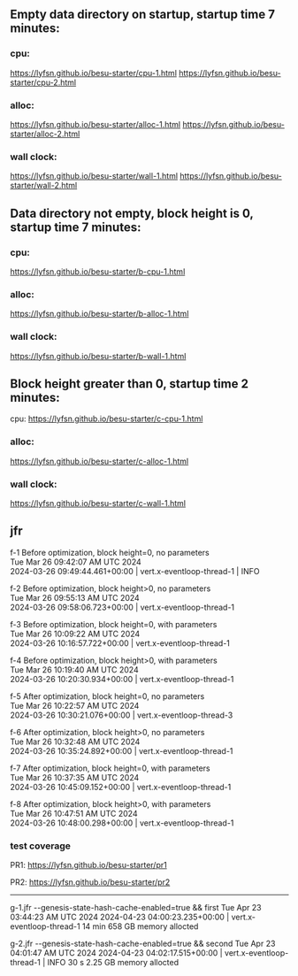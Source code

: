 ## Empty data directory on startup, startup time 7 minutes:
### cpu:
https://lyfsn.github.io/besu-starter/cpu-1.html
https://lyfsn.github.io/besu-starter/cpu-2.html

### alloc:
https://lyfsn.github.io/besu-starter/alloc-1.html
https://lyfsn.github.io/besu-starter/alloc-2.html

### wall clock:
https://lyfsn.github.io/besu-starter/wall-1.html
https://lyfsn.github.io/besu-starter/wall-2.html

## Data directory not empty, block height is 0, startup time 7 minutes:
### cpu:
https://lyfsn.github.io/besu-starter/b-cpu-1.html

### alloc:
https://lyfsn.github.io/besu-starter/b-alloc-1.html

### wall clock:
https://lyfsn.github.io/besu-starter/b-wall-1.html

## Block height greater than 0, startup time 2 minutes:
cpu:
https://lyfsn.github.io/besu-starter/c-cpu-1.html

### alloc:
https://lyfsn.github.io/besu-starter/c-alloc-1.html

### wall clock:
https://lyfsn.github.io/besu-starter/c-wall-1.html

## jfr
f-1 Before optimization, block height=0, no parameters  
Tue Mar 26 09:42:07 AM UTC 2024  
2024-03-26 09:49:44.461+00:00 | vert.x-eventloop-thread-1 | INFO  

f-2 Before optimization, block height>0, no parameters  
Tue Mar 26 09:55:13 AM UTC 2024  
2024-03-26 09:58:06.723+00:00 | vert.x-eventloop-thread-1  

f-3 Before optimization, block height=0, with parameters  
Tue Mar 26 10:09:22 AM UTC 2024  
2024-03-26 10:16:57.722+00:00 | vert.x-eventloop-thread-1  

f-4 Before optimization, block height>0, with parameters  
Tue Mar 26 10:19:40 AM UTC 2024  
2024-03-26 10:20:30.934+00:00 | vert.x-eventloop-thread-1

f-5 After optimization, block height=0, no parameters  
Tue Mar 26 10:22:57 AM UTC 2024  
2024-03-26 10:30:21.076+00:00 | vert.x-eventloop-thread-3

f-6 After optimization, block height>0, no parameters  
Tue Mar 26 10:32:48 AM UTC 2024  
2024-03-26 10:35:24.892+00:00 | vert.x-eventloop-thread-1

f-7 After optimization, block height=0, with parameters  
Tue Mar 26 10:37:35 AM UTC 2024  
2024-03-26 10:45:09.152+00:00 | vert.x-eventloop-thread-1

f-8 After optimization, block height>0, with parameters  
Tue Mar 26 10:47:51 AM UTC 2024  
2024-03-26 10:48:00.298+00:00 | vert.x-eventloop-thread-1

### test coverage
PR1: https://lyfsn.github.io/besu-starter/pr1

PR2: https://lyfsn.github.io/besu-starter/pr2


----

g-1.jfr
--genesis-state-hash-cache-enabled=true && first
Tue Apr 23 03:44:23 AM UTC 2024
2024-04-23 04:00:23.235+00:00 | vert.x-eventloop-thread-1 
14 min
658 GB memory allocted

g-2.jfr
--genesis-state-hash-cache-enabled=true && second
Tue Apr 23 04:01:47 AM UTC 2024
2024-04-23 04:02:17.515+00:00 | vert.x-eventloop-thread-1 | INFO
30 s
2.25 GB memory allocted
